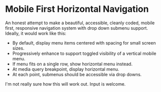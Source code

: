 Mobile First Horizontal Navigation
=========================

An honest attempt to make a beautiful, accessible, cleanly coded, mobile first, responsive navigation system with drop down submenu support. Ideally, it would work like this:

* By default, display menu items centered with spacing for small screen sizes.
* Progressively enhance to support toggled visibility of a vertical mobile menu.
* If menu fits on a single row, show horizontal menu instead.
* At media query breakpoint, display horizontal menu.
* At each point, submenus should be accessible via drop downs. 

I'm not really sure how this will work out. Input is welcome.


